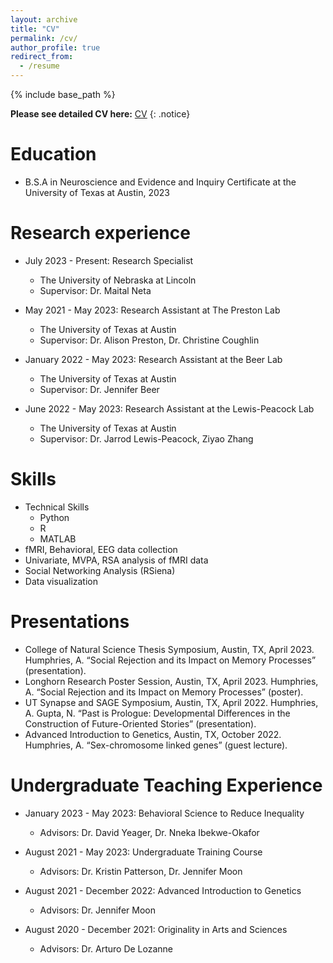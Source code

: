```yaml
---
layout: archive
title: "CV"
permalink: /cv/
author_profile: true
redirect_from:
  - /resume
---
```


{% include base_path %}

**Please see detailed CV here:**  [CV](http://ashleyhumphries.github.io/files/Humphries_CV_2024.pdf)
{: .notice}


Education
======
* B.S.A in Neuroscience and Evidence and Inquiry Certificate at the University of Texas at Austin, 2023

Research experience
======
* July 2023 - Present: Research Specialist
  * The University of Nebraska at Lincoln 
  * Supervisor: Dr. Maital Neta

* May 2021 - May 2023: Research Assistant at The Preston Lab 
  * The University of Texas at Austin 
  * Supervisor: Dr. Alison Preston, Dr. Christine Coughlin
 
* January 2022 - May 2023: Research Assistant at the Beer Lab
  * The University of Texas at Austin 
  * Supervisor: Dr. Jennifer Beer
 
* June 2022 - May 2023: Research Assistant at the Lewis-Peacock Lab
  * The University of Texas at Austin 
  * Supervisor: Dr. Jarrod Lewis-Peacock, Ziyao Zhang
 
  
  
Skills
======
* Technical Skills
  * Python
  * R 
  * MATLAB
* fMRI, Behavioral, EEG data collection
* Univariate, MVPA, RSA analysis of fMRI data
* Social Networking Analysis (RSiena)
* Data visualization
  
Presentations
======
* College of Natural Science Thesis Symposium, Austin, TX, April 2023. Humphries, A. “Social   Rejection and its Impact on Memory Processes” (presentation). 
* Longhorn Research Poster Session, Austin, TX, April 2023. Humphries, A. “Social Rejection and its Impact on Memory Processes” (poster).
* UT Synapse and SAGE Symposium, Austin, TX, April 2022. Humphries, A. Gupta, N.  “Past is Prologue: Developmental Differences in the Construction of Future-Oriented Stories” (presentation).
* Advanced Introduction to Genetics, Austin, TX, October 2022. Humphries, A. “Sex-chromosome linked genes” (guest lecture). 
  
Undergraduate Teaching Experience
====

* January 2023 - May 2023: Behavioral Science to Reduce Inequality
  * Advisors: Dr. David Yeager, Dr. Nneka Ibekwe-Okafor

* August 2021 - May 2023: Undergraduate Training Course
  * Advisors: Dr. Kristin Patterson, Dr. Jennifer Moon

* August 2021 - December 2022: Advanced Introduction to Genetics
  * Advisors: Dr. Jennifer Moon

* August 2020 - December 2021: Originality in Arts and Sciences
  * Advisors: Dr. Arturo De Lozanne
    
            
